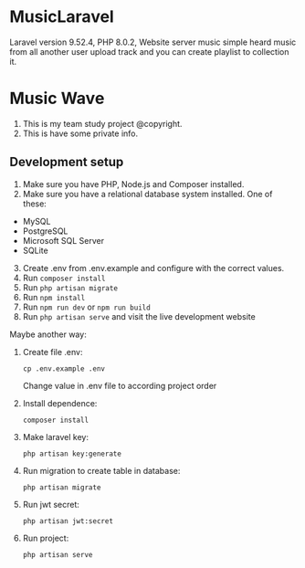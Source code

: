 # MusicLaravel

Laravel version 9.52.4, PHP 8.0.2, Website server music simple heard music from all another user upload track and you can create playlist to collection it.

# Music Wave

1. This is my team study project @copyright.
2. This is have some private info.

## Development setup

1. Make sure you have PHP, Node.js and Composer installed.
2. Make sure you have a relational database system installed. One of these:

- MySQL
- PostgreSQL
- Microsoft SQL Server
- SQLite

3. Create .env from .env.example and configure with the correct values.
4. Run `composer install`
5. Run `php artisan migrate`
6. Run `npm install`
7. Run `npm run dev` or `npm run build`
8. Run `php artisan serve` and visit the live development website

Maybe another way:

1. Create file .env:

    `cp .env.example .env`
    
    Change value in .env file to according project order

2. Install dependence:

    `composer install`
    
3. Make laravel key:

    `php artisan key:generate`

4. Run migration to create table in database:

    `php artisan migrate`

5. Run jwt secret:

    `php artisan jwt:secret`

6. Run project:

    `php artisan serve`
